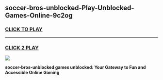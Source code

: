 
## soccer-bros-unblocked-Play-Unblocked-Games-Online-9c2og
<h3>
<a href="https://premium76.site?title=soccer-bros-unblocked&ref=25A">CLICK TO PLAY</a></h3>
<hr>

<h3>
<a href="https://premium76.site?title=soccer-bros-unblocked&ref=25A">CLICK 2 PLAY</a>
  
</h3>

<a href="https://premium76.site?title=soccer-bros-unblocked&ref=25A"><img src="https://clearcache.store/games.png"></a>


**soccer-bros-unblocked games unblocked: Your Gateway to Fun and Accessible Online Gaming**
